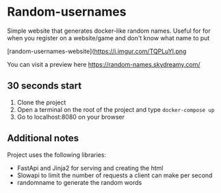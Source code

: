 # Random-usernames

Simple website that generates docker-like random names. Useful for for when you register on a website/game and don't know what name to put

[random-usernames-website](https://i.imgur.com/TQPLuYl.png

You can visit a preview here https://random-names.skydreamy.com/

## 30 seconds start

1. Clone the project
1. Open a terminal on the root of the project and type `docker-compose up`
1. Go to localhost:8080 on your browser

## Additional notes

Project uses the following libraries:

- FastApi and Jinja2 for serving and creating the html
- Slowapi to limit the number of requests a client can make per second
- randomname to generate the random words
